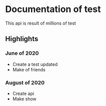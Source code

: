 # Documentation of test

This api is result of millions of test

## Highlights

### June of 2020
* Create a test updated
* Make of friends

### August of 2020
* Create api
* Make show
